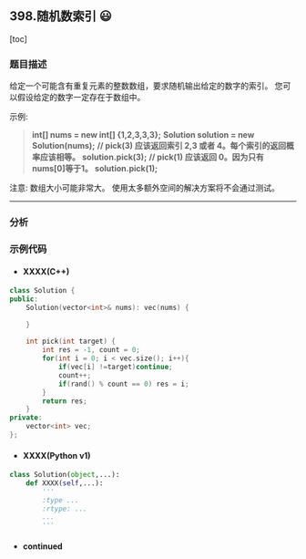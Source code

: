## 398.随机数索引 :smiley:

[toc]

### 题目描述

给定一个可能含有重复元素的整数数组，要求随机输出给定的数字的索引。 您可以假设给定的数字一定存在于数组中。 

示例:

> **int[] nums = new int[] {1,2,3,3,3};**
> **Solution solution = new Solution(nums);**
> **// pick(3) 应该返回索引 2,3 或者 4。每个索引的返回概率应该相等。**
> **solution.pick(3);**
> **// pick(1) 应该返回 0。因为只有nums[0]等于1。**
> **solution.pick(1);**

注意:
数组大小可能非常大。 使用太多额外空间的解决方案将不会通过测试。 

---

### 分析



### 示例代码

* #### XXXX(C++)

```c++
class Solution {
public:
    Solution(vector<int>& nums): vec(nums) {
        
    }
    
    int pick(int target) {
        int res = -1, count = 0;
        for(int i = 0; i < vec.size(); i++){
            if(vec[i] !=target)continue;
            count++;
            if(rand() % count == 0) res = i;
        }
        return res;
    }
private:
    vector<int> vec;
};
```

* #### XXXX(Python v1)

```python
class Solution(object,...):
    def XXXX(self,...):
        '''
        :type ...
        :rtype: ...
        ...
        '''
```

* #### continued



[^footnote]: 快乐菜醒每一天!

